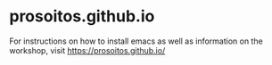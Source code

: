 # prosoitos.github.io

For instructions on how to install emacs as well as information on the workshop, visit https://prosoitos.github.io/
